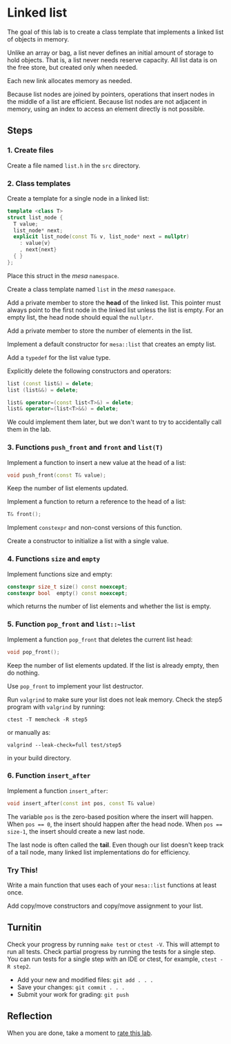 # Linked list

The goal of this lab is to create a
class template that implements a linked
list of objects in memory.

Unlike an array or bag, a list never defines an initial amount
of storage to hold objects.
That is, a list never needs reserve capacity.
All list data is on the free store,
but created only when needed.

Each new link allocates memory as needed.

Because list nodes are joined by pointers, 
operations that insert nodes in the middle of a list are efficient.
Because list nodes are not adjacent in memory,
using an index to access an element directly is not possible.

## Steps

### 1. Create files
Create a file named `list.h` in the `src` directory.

### 2. Class templates
Create a template for a single node in a linked list:

```cpp
template <class T>
struct list_node {
  T value;
  list_node* next;
  explicit list_node(const T& v, list_node* next = nullptr)
    : value{v}
    , next{next}
  { }
};

```

Place this struct in the *mesa* `namespace`.

Create a class template named `list` in the *mesa* `namespace`.

Add a private member to store the **head** of the linked list.
This pointer must always point to the first node in the linked list
unless the list is empty.
For an empty list, the head node should equal the `nullptr`.

Add a private member to store the number of elements in the list.

Implement a default constructor for `mesa::list` that creates an empty list.

Add a `typedef` for the list value type.

Explicitly delete the following constructors and operators:

```cpp
list (const list&) = delete;
list (list&&) = delete;

list& operator=(const list<T>&) = delete;
list& operator=(list<T>&&) = delete;

```

We could implement them later, but we don't want to try to 
accidentally call them in the lab.

### 3. Functions `push_front` and `front` and `list(T)`
Implement a function to insert a new value at the head
of a list:

```cpp
void push_front(const T& value);
```

Keep the number of list elements updated.

Implement a function to return a reference to the head
of a list:

```cpp
T& front();
```
Implement `constexpr` and non-const versions of this function.

Create a constructor to initialize a list with a single value.

### 4. Functions `size` and `empty`
Implement functions size and empty:

```cpp
constexpr size_t size() const noexcept;
constexpr bool  empty() const noexcept;
```

which returns the number of list elements and whether the list is empty.

### 5. Function `pop_front` and `list::~list`
Implement a function `pop_front` that deletes the current list head:

```cpp
void pop_front();
```

Keep the number of list elements updated.
If the list is already empty, then do nothing.

Use `pop_front` to implement your list destructor.

Run `valgrind` to make sure your list does not leak memory.
Check the step5 program with `valgrind` by running:

```
ctest -T memcheck -R step5
```

or manually as:

```
valgrind --leak-check=full test/step5
```

in your build directory.

### 6. Function `insert_after`
Implement a function `insert_after`:

```cpp
void insert_after(const int pos, const T& value)
```

The variable `pos` is the zero-based position where
the insert will happen.
When `pos == 0`, the insert should happen after the head node.
When `pos == size-1`, the insert should create a new last node.

The last node is often called the **tail**. 
Even though our list doesn't keep track of a tail node,
many linked list implementations do for efficiency.


### Try This!
Write a main function that uses each of your `mesa::list` functions at least once.

Add copy/move constructors and copy/move assignment to your list.

## Turnitin
Check your progress by running `make test` or `ctest -V`.
This will attempt to run all tests.
Check partial progress by running the tests for a single step.
You can run tests for a single step with an IDE or ctest,
for example, `ctest -R step2`.

- Add your new and modified files: `git add . . . `
- Save your changes: `git commit . . . `
- Submit your work for grading: `git push`

## Reflection
When you are done, take a moment to 
[rate this lab](https://forms.gle/eiks6wEbzYCJGbbz8).

